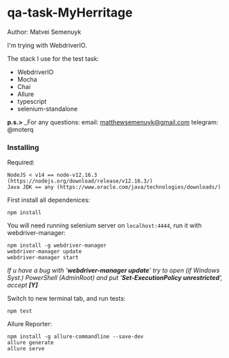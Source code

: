 # qa-task-MyHerritage

Author: Matvei Semenuyk

I'm trying with WebdriverIO.

The stack I use for the test task:
- WebdriverIO
- Mocha
- Chai
- Allure
- typescript
- selenium-standalone


**p.s.>**
_For any questions:
email: matthewsemenuyk@gmail.com
telegram: @moterq

### Installing

Required:
```
NodeJS < v14 == node-v12.16.3 (https://nodejs.org/download/release/v12.16.3/) 
Java JDK == any (https://www.oracle.com/java/technologies/downloads/)

```

First install all dependenices:
```
npm install
```

You will need running selenium server on `localhost:4444`, run it with webdriver-manager:
```
npm install -g webdriver-manager
webdriver-manager update
webdriver-manager start
```
_If u have a bug with '**webdriver-manager update**' try to open (if Windows Syst.) PowerShell (AdminRoot) and put '**Set-ExecutionPolicy unrestricted**', accept **[Y]**_

Switch to new terminal tab, and run tests:
```
npm test
```

Allure Reporter:
```
npm install -g allure-commandline --save-dev
allure generate
allure serve
```


